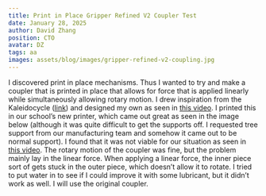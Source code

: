 ```yaml
---
title: Print in Place Gripper Refined V2 Coupler Test
date: January 28, 2025
author: David Zhang
position: CTO
avatar: DZ
tags: aa
images: assets/blog/images/gripper-refined-v2-coupling.jpg
---
```


I discovered print in place mechanisms. Thus I wanted to try and make a coupler that is printed in place that allows for force that is applied linearly while simultaneously allowing rotary motion. I drew inspiration from the Kaleidocycle ([link](https://all3dp.com/2/coolest-print-in-place-3d-models/)) and designed my own as seen in [this video](https://www.youtube.com/watch?v=NLitvjZWok8). I printed this in our school’s new printer, which came out great as seen in the image below (although it was quite difficult to get the supports off. I requested tree support from our manufacturing team and somehow it came out to be normal support). I found that it was not viable for our situation as seen in [this video](https://youtu.be/_A0seaw92J8). The rotary motion of the coupler was fine, but the problem mainly lay in the linear force. When applying a linear force, the inner piece sort of gets stuck in the outer piece, which doesn’t allow it to rotate. I tried to put water in to see if I could improve it with some lubricant, but it didn’t work as well. I will use the original coupler. 


